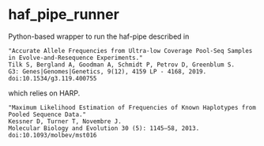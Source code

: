 # haf_pipe_runner

Python-based wrapper to run the haf-pipe described in 

```
"Accurate Allele Frequencies from Ultra-low Coverage Pool-Seq Samples in Evolve-and-Resequence Experiments."
Tilk S, Bergland A, Goodman A, Schmidt P, Petrov D, Greenblum S.
G3: Genes|Genomes|Genetics, 9(12), 4159 LP - 4168, 2019. doi:10.1534/g3.119.400755
```

which relies on HARP.

```
"Maximum Likelihood Estimation of Frequencies of Known Haplotypes from Pooled Sequence Data."
Kessner D, Turner T, Novembre J.
Molecular Biology and Evolution 30 (5): 1145–58, 2013. doi:10.1093/molbev/mst016
```
